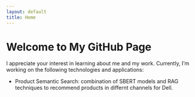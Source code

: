 ```yaml
---
layout: default
title: Home
---
```


# Welcome to My GitHub Page

<!-- This is the main page of my GitHub Pages site. Navigate using the links below:

- [Home](/)
- [About](/about/)
- [CV](/cv/)
- [Blogs](/blogs/) -->

I appreciate your interest in learning about me and my work. Currently, I’m working on the following technologies and applications:

- Product Semantic Search: combination of SBERT models and RAG techniques to recommend products in differnt channels for Dell.
